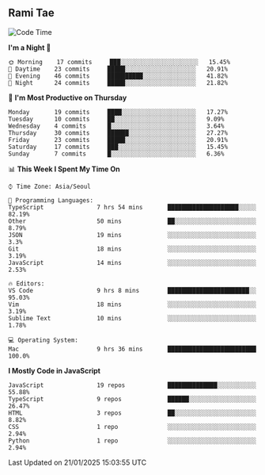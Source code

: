 ## Rami Tae

<!--START_SECTION:waka-->
![Code Time](http://img.shields.io/badge/Code%20Time-2%2C052%20hrs%2050%20mins-blue)

**I'm a Night 🦉** 

```text
🌞 Morning    17 commits     ███░░░░░░░░░░░░░░░░░░░░░░   15.45% 
🌆 Daytime    23 commits     █████░░░░░░░░░░░░░░░░░░░░   20.91% 
🌃 Evening    46 commits     ██████████░░░░░░░░░░░░░░░   41.82% 
🌙 Night      24 commits     █████░░░░░░░░░░░░░░░░░░░░   21.82%

```
📅 **I'm Most Productive on Thursday** 

```text
Monday       19 commits     ████░░░░░░░░░░░░░░░░░░░░░   17.27% 
Tuesday      10 commits     ██░░░░░░░░░░░░░░░░░░░░░░░   9.09% 
Wednesday    4 commits      █░░░░░░░░░░░░░░░░░░░░░░░░   3.64% 
Thursday     30 commits     ██████░░░░░░░░░░░░░░░░░░░   27.27% 
Friday       23 commits     █████░░░░░░░░░░░░░░░░░░░░   20.91% 
Saturday     17 commits     ███░░░░░░░░░░░░░░░░░░░░░░   15.45% 
Sunday       7 commits      █░░░░░░░░░░░░░░░░░░░░░░░░   6.36%

```


📊 **This Week I Spent My Time On** 

```text
⌚︎ Time Zone: Asia/Seoul

💬 Programming Languages: 
TypeScript               7 hrs 54 mins       ████████████████████░░░░░   82.19% 
Other                    50 mins             ██░░░░░░░░░░░░░░░░░░░░░░░   8.79% 
JSON                     19 mins             ░░░░░░░░░░░░░░░░░░░░░░░░░   3.3% 
Git                      18 mins             ░░░░░░░░░░░░░░░░░░░░░░░░░   3.19% 
JavaScript               14 mins             ░░░░░░░░░░░░░░░░░░░░░░░░░   2.53%

🔥 Editors: 
VS Code                  9 hrs 8 mins        ███████████████████████░░   95.03% 
Vim                      18 mins             ░░░░░░░░░░░░░░░░░░░░░░░░░   3.19% 
Sublime Text             10 mins             ░░░░░░░░░░░░░░░░░░░░░░░░░   1.78%

💻 Operating System: 
Mac                      9 hrs 36 mins       █████████████████████████   100.0%

```

**I Mostly Code in JavaScript** 

```text
JavaScript               19 repos            ██████████████░░░░░░░░░░░   55.88% 
TypeScript               9 repos             ██████░░░░░░░░░░░░░░░░░░░   26.47% 
HTML                     3 repos             ██░░░░░░░░░░░░░░░░░░░░░░░   8.82% 
CSS                      1 repo              ░░░░░░░░░░░░░░░░░░░░░░░░░   2.94% 
Python                   1 repo              ░░░░░░░░░░░░░░░░░░░░░░░░░   2.94%

```



 Last Updated on 21/01/2025 15:03:55 UTC
<!--END_SECTION:waka-->
